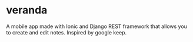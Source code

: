 # veranda
A mobile app made with Ionic and Django REST framework that allows you to create and edit notes. Inspired by google keep.

